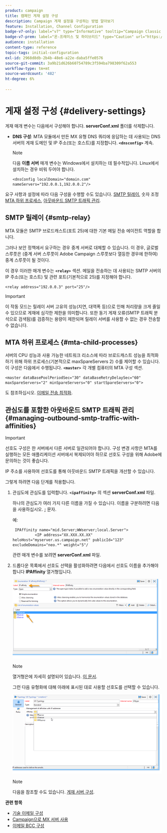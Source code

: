 ```yaml
---
product: campaign
title: 캠페인 게재 설정 구성
description: Campaign 게재 설정을 구성하는 방법 알아보기
feature: Installation, Channel Configuration
badge-v7-only: label="v7" type="Informative" tooltip="Campaign Classic v7에만 적용"
badge-v7-prem: label="온-프레미스 및 하이브리드" type="Caution" url="https://experienceleague.adobe.com/docs/campaign-classic/using/installing-campaign-classic/architecture-and-hosting-models/hosting-models-lp/hosting-models.html?lang=ko" tooltip="온-프레미스 및 하이브리드 배포에만 적용"
audience: installation
content-type: reference
topic-tags: initial-configuration
exl-id: 2968d8db-2b4b-48e6-a22e-daba5ffe0576
source-git-commit: 3a9b21d626b60754789c3f594ba798309f62a553
workflow-type: tm+mt
source-wordcount: '482'
ht-degree: 6%

---
```


# 게재 설정 구성 {#delivery-settings}



게재 매개 변수는 다음에서 구성해야 합니다. **serverConf.xml** 폴더를 삭제합니다.

* **DNS 구성**: MTA 모듈에서 만든 MX 유형 DNS 쿼리에 응답하는 데 사용되는 DNS 서버의 게재 도메인 및 IP 주소(또는 호스트)를 지정합니다. **`<dnsconfig>`** 계속.

  >[!NOTE]
  >
  >다음 **이름 서버** 매개 변수는 Windows에서 설치하는 데 필수적입니다. Linux에서 설치하는 경우 비워 두어야 합니다.

  ```
  <dnsConfig localDomain="domain.com" nameServers="192.0.0.1,192.0.0.2"/>
  ```

요구 사항과 설정에 따라 다음 구성을 수행할 수도 있습니다. [SMTP 릴레이](#smtp-relay), 숫자 조정 [MTA 하위 프로세스](#mta-child-processes), [아웃바운드 SMTP 트래픽 관리](#managing-outbound-smtp-traffic-with-affinities).

## SMTP 릴레이 {#smtp-relay}

MTA 모듈은 SMTP 브로드캐스트(포트 25)에 대한 기본 메일 전송 에이전트 역할을 합니다.

그러나 보안 정책에서 요구하는 경우 중계 서버로 대체할 수 있습니다. 이 경우, 글로벌 스루풋은 (중계 서버 스루풋이 Adobe Campaign 스루풋보다 열등한 경우에 한하여) 중계 스루풋이 될 것이다.

이 경우 이러한 매개 변수는 **`<relay>`** 섹션. 메일을 전송하는 데 사용되는 SMTP 서버의 IP 주소(또는 호스트) 및 관련 포트(기본적으로 25)를 지정해야 합니다.

```
<relay address="192.0.0.3" port="25"/>
```

>[!IMPORTANT]
>
>이 작동 모드는 릴레이 서버 고유의 성능(지연, 대역폭 등)으로 인해 처리량을 크게 줄일 수 있으므로 게재에 심각한 제한을 의미합니다. 또한 동기 게재 오류(SMTP 트래픽 분석으로 검색됨)를 검증하는 용량이 제한되며 릴레이 서버를 사용할 수 없는 경우 전송할 수 없습니다.

## MTA 하위 프로세스 {#mta-child-processes}

서버의 CPU 성능과 사용 가능한 네트워크 리소스에 따라 브로드캐스트 성능을 최적화하기 위해 하위 프로세스(기본적으로 maxSpareServers 2) 수를 제어할 수 있습니다. 이 구성은 다음에서 수행됩니다. **`<master>`** 각 개별 컴퓨터의 MTA 구성 섹션.

```
<master dataBasePoolPeriodSec="30" dataBaseRetryDelaySec="60" maxSpareServers="2" minSpareServers="0" startSpareServers="0">
```

도 참조하십시오. [이메일 전송 최적화](../../installation/using/email-deliverability.md#email-sending-optimization).

## 관심도를 포함한 아웃바운드 SMTP 트래픽 관리 {#managing-outbound-smtp-traffic-with-affinities}

>[!IMPORTANT]
>
>선호도 구성은 한 서버에서 다른 서버로 일관되어야 합니다. 구성 변경 사항은 MTA를 실행하는 모든 애플리케이션 서버에서 복제되어야 하므로 선호도 구성을 위해 Adobe에 문의하는 것이 좋습니다.

IP 주소를 사용하여 선호도를 통해 아웃바운드 SMTP 트래픽을 개선할 수 있습니다.

그렇게 하려면 다음 단계를 적용합니다.

1. 관심도에 관심도를 입력합니다. **`<ipaffinity>`** 의 섹션 **serverConf.xml** 파일.

   하나의 관심도가 여러 가지 다른 이름을 가질 수 있습니다. 이름을 구분하려면 다음을 사용하십시오. **;** 문자.

   예:

   ```
    IPAffinity name="mid.Server;WWserver;local.Server">
             <IP address="XX.XXX.XX.XX" heloHost="myserver.us.campaign.net" publicId="123" excludeDomains="neo.*" weight="5"/
   ```

   관련 매개 변수를 보려면 **serverConf.xml** 파일.

1. 드롭다운 목록에서 선호도 선택을 활성화하려면 다음에서 선호도 이름을 추가해야 합니다 **IPAffinity** 열거형입니다.

   ![](assets/ipaffinity_enum.png)

   >[!NOTE]
   >
   >열거형은에 자세히 설명되어 있습니다. [이 문서](../../platform/using/managing-enumerations.md).

   그런 다음 유형화에 대해 아래에 표시된 대로 사용할 선호도를 선택할 수 있습니다.

   ![](assets/ipaffinity_typology.png)

   >[!NOTE]
   >
   >다음을 참조할 수도 있습니다. [게재 서버 구성](../../installation/using/email-deliverability.md#delivery-server-configuration).

**관련 항목**
* [기술 이메일 구성](email-deliverability.md)
* [Campaign으로 MX 서버 사용](using-mx-servers.md)
* [이메일 BCC 구성](email-archiving.md)
